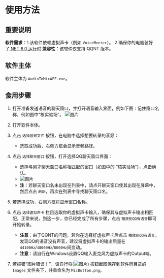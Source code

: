 # 使用方法

## 重要说明
**软件需求**：1.该软件依赖虚拟声卡（例如 `VoiceMeeter`）。
              2.确保你的电脑装好了[.NET 8.0 运行时](https://dotnet.microsoft.com/en-us/download/dotnet)
**兼容性**：该软件仅支持 QQNT 版本。

## 软件主体
软件主体为 `AudioToMicWPF.exe`。

## 食用步骤
1. 打开准备发送语音的聊天窗口，并打开语音输入界面，例如下图：记住窗口名称，例如图中“核实验场”。
   ![图片](https://github.com/user-attachments/assets/e2e43a2e-df75-49b3-8b05-33ae58b93c84)

2. 打开软件本体。

3. 点击 `选择音频文件` 按钮，在电脑中选择想要转录的音频：
   - 选取成功后，右侧方框会显示音频路径。

4. 点击 `选择聊天窗口` 按钮，打开选择QQ聊天窗口界面：
   - 选择与刚才聊天窗口名称相匹配的窗口（如图中的 “核实验场”），点击确认。
   - ![图片](https://github.com/user-attachments/assets/e267da25-4289-4c41-9f5c-8299d45f34cc)
   - **注**：若聊天窗口名未出现在列表中，请点开聊天窗口使其出现在屏幕中，然后点击 `刷新`，再次在列表中寻找聊天窗口名。

5. 若选择成功，右侧方框将显示窗口名称。

6. 点击 `选择虚拟声卡` 栏目选取你的虚拟声卡输入，确保其与虚拟声卡输出相匹配。正常来说，到这一步，你已经完成了所有步骤，点击 `播放到QQ有语音`即可开始转录。
   - **注意**：由于QQNT的问题，若你在选择好虚拟声卡后点击 `播放到QQ有语音`，发现QQ的语音没有声音，建议将虚拟声卡的输出质量在`44100Hz`/`48000Hz`/`8000Hz`间变动。
   - **注意**：请自行在Windows设置QQ输入麦克风为虚拟声卡的Output端。

7. 若报错“图片错误！”，请自行将(![图片](https://github.com/user-attachments/assets/5636f2c0-bcb4-428c-b742-2f7db15a0e04)) 按钮截图保存到软件同目录的 `Images` 文件夹下，并重命名为 `MicButton.png`。
